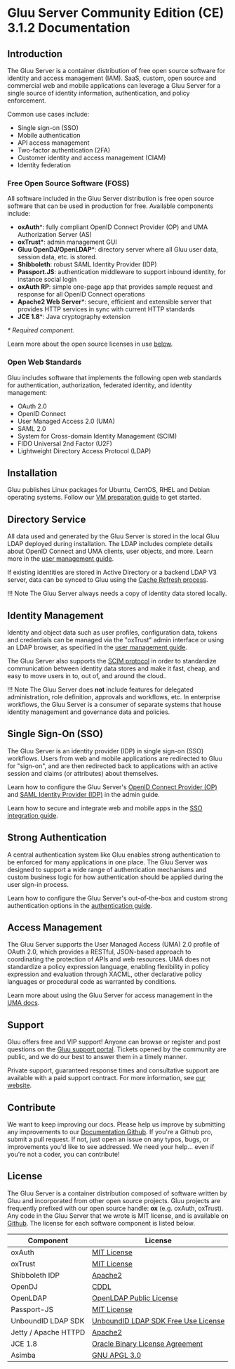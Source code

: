 # Gluu Server Community Edition (CE) 3.1.2 Documentation
## Introduction
The Gluu Server is a container distribution of free open source software for identity and access management (IAM). SaaS, custom, open source and commercial web and mobile applications can leverage a Gluu Server for a single source of identity information, authentication, and policy enforcement. 

Common use cases include:

- Single sign-on (SSO)   
- Mobile authentication    
- API access management  
- Two-factor authentication (2FA)
- Customer identity and access management (CIAM)   
- Identity federation      

### Free Open Source Software (FOSS)
All software included in the Gluu Server distribution is free open source software that can be used in production for free. Available  components include:

- **oxAuth***: fully compliant OpenID Connect Provider (OP) and UMA Authorization Server (AS) 
- **oxTrust***: admin management GUI
- **Gluu OpenDJ/OpenLDAP***: directory server where all Gluu user data, session data, etc. is stored.
- **Shibboleth**: robust SAML Identity Provider (IDP)
- **Passport.JS**: authentication middleware to support inbound identity, for instance social login
- **oxAuth RP**: simple one-page app that provides sample request and response for all OpenID Connect operations 
- **Apache2 Web Server***: secure, efficient and extensible server that provides HTTP services in sync with current HTTP standards
- **JCE 1.8***: Java cryptography extension 

_*_ _Required component._

Learn more about the open source licenses in use [below](#license). 

### Open Web Standards
Gluu includes software that implements the following open web standards for authentication, authorization, federated identity, and identity management:

- OAuth 2.0    
- OpenID Connect    
- User Managed Access 2.0 (UMA)    
- SAML 2.0   
- System for Cross-domain Identity Management (SCIM)    
- FIDO Universal 2nd Factor (U2F)    
- Lightweight Directory Access Protocol (LDAP)   

## Installation
Gluu publishes Linux packages for Ubuntu, CentOS, RHEL and Debian operating systems. Follow our [VM preparation guide](./installation-guide/index.md) to get started. 

## Directory Service
All data used and generated by the Gluu Server is stored in the local Gluu LDAP deployed during installation. The LDAP includes complete details about OpenID Connect and UMA clients, user objects, and more. Learn more in the [user management guide](./user-management/local-user-management.md).

If existing identities are stored in Active Directory or a backend LDAP V3 server, data can be synced to Gluu using the [Cache Refresh process](./user-management/ldap-sync.md). 

!!! Note
    The Gluu Server always needs a copy of identity data stored locally. 

## Identity Management
Identity and object data such as user profiles, configuration data, tokens and credentials can be managed via the "oxTrust" admin interface or using an LDAP browser, as specified in the [user management guide](./user-management/local-user-management.md). 

The Gluu Server also supports the [SCIM protocol](./user-management/scim2.md) in order to standardize communication between identity data stores and make it fast, cheap, and easy to move users in to, out of, and around the cloud.. 

!!! Note
    The Gluu Server does **not** include features for delegated administration, role definition, approvals and workflows, etc. In enterprise workflows, the Gluu Server is a consumer of separate systems that house identity management and governance data and policies. 

##  Single Sign-On (SSO)
The Gluu Server is an identity provider (IDP) in single sign-on (SSO) workflows. Users from web and mobile applications are redirected to Gluu for "sign-on", and are then redirected back to applications with an active session and claims (or attributes) about themselves. 

Learn how to configure the Gluu Server's [OpenID Connect Provider (OP)](./admin-guide/openid-connect.md) and [SAML Identity Provider (IDP)](./admin-guide/saml.md) in the admin guide.

Learn how to secure and integrate web and mobile apps in the [SSO integration guide](./integration/index.md).

## Strong Authentication
A central authentication system like Gluu enables strong authentication to be enforced for many applications in one place. The Gluu Server was designed to support a wide range of authentication mechanisms and custom business logic for how authentication should be applied during the user sign-in process. 

Learn how to configure the Gluu Server's out-of-the-box and custom strong authentication options in the [authentication guide](./authn-guide/intro.md). 

## Access Management
The Gluu Server supports the User Managed Access (UMA) 2.0 profile of OAuth 2.0, which provides a RESTful, JSON-based approach to coordinating the protection of APIs and web resources. UMA does not standardize a policy expression language, enabling flexibility in policy expression and evaluation through XACML, other declarative policy languages or procedural code as warranted by conditions.

Learn more about using the Gluu Server for access management in the [UMA docs](./admin-guide/uma.md).

## Support
Gluu offers free and VIP support! Anyone can browse or register and post questions on the [Gluu support portal](https://support.gluu.org). Tickets opened by the community are public, and we do our best to answer them in a timely manner. 

Private support, guaranteed response times and consultative support are available with a paid support contract. For more information, see [our website](https://gluu.org/pricing).

## Contribute 
We want to keep improving our docs. Please help us improve by submitting
any improvements to our [Documentation Github](https://github.com/GluuFederation/docs-ce-prod).
If you're a Github pro, submit a pull request. If not, just open an issue
on any typos, bugs, or improvements you'd like to see addressed. We need your
help... even if you're not a coder, you can contribute! 

## License
The Gluu Server is a container distribution composed of software written by Gluu and incorporated from other open source projects. Gluu
projects are frequently prefixed with our open source handle: **ox** (e.g. oxAuth, oxTrust). Any code in the Gluu Server that we wrote is MIT license, and is available on [Github](https://github.com/GluuFederation/). The license for each software component is listed below.

|	Component	|	License	            |
|-----------------------|---------------|
|	oxAuth      | [MIT License](http://opensource.org/licenses/MIT)|
|	oxTrust      | [MIT License](http://opensource.org/licenses/MIT)|
|	Shibboleth IDP      | [Apache2](http://www.apache.org/licenses/LICENSE-2.0)|
|   OpenDJ              | [CDDL](https://opensource.org/licenses/CDDL-1.0)
|	OpenLDAP	        | [OpenLDAP Public License](http://www.openldap.org/software/release/license.html)|
| Passport-JS           | [MIT License](https://github.com/jaredhanson/passport/blob/master/LICENSE) |
|  UnboundID LDAP SDK	| [UnboundID LDAP SDK Free Use License](https://github.com/UnboundID/ldapsdk/blob/master/LICENSE-UnboundID-LDAPSDK.txt)|
| Jetty / Apache HTTPD  | [Apache2](http://www.apache.org/licenses/LICENSE-2.0)|
|JCE 1.8 | [Oracle Binary License Agreement](http://www.oracle.com/technetwork/java/javase/terms/license/index.html)|
|	Asimba		        | [GNU APGL 3.0](http://www.gnu.org/licenses/agpl-3.0.html)|
